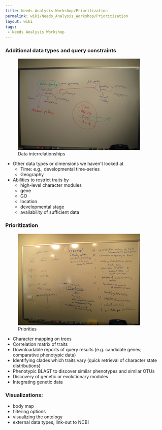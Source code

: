```yaml
---
title: Needs Analysis Workshop/Prioritization
permalink: wiki/Needs_Analysis_Workshop/Prioritization
layout: wiki
tags:
 - Needs Analysis Workshop
---
```


### Additional data types and query constraints

<figure>
<img src="Day2-dataintegration.whiteboard.JPG"
title="Data interrelationships" width="384" />
<figcaption>Data interrelationships</figcaption>
</figure>

- Other data types or dimensions we haven't looked at
  - Time: e.g., developmental time-series
  - Geography
- Abilities to restrict traits by
  - high-level character modules
  - gene
  - GO
  - location
  - developmental stage
  - availability of sufficient data

### Prioritization

<figure>
<img src="Day2-prioritization.whiteboard.JPG" title="Priorities"
width="384" />
<figcaption>Priorities</figcaption>
</figure>

- Character mapping on trees
- Correlation matrix of traits
- Downloadable reports of query results (e.g. candidate genes;
  comparative phenotypic data)
- Identifying clades which traits vary (quick retrieval of character
  state distributions)
- Phenotypic BLAST to discover similar phenotypes and similar OTUs
- Discovery of genetic or evolutionary modules
- Integrating genetic data

### Visualizations:

- body map
- filtering options
- visualizing the ontology
- external data types, link-out to NCBI
